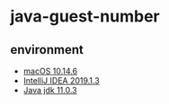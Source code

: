 # java-guest-number

## environment
- [macOS 10.14.6](https://www.apple.com/tw/macos/mojave/)
- [IntelliJ IDEA 2019.1.3](https://www.jetbrains.com/idea/)
- [Java jdk 11.0.3](https://www.oracle.com/technetwork/java/javase/downloads/index.html)